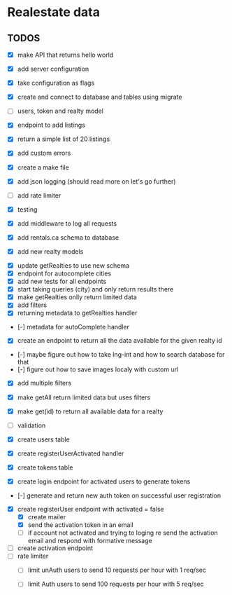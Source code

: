 # Realestate data 
## TODOS
- [x] make API that returns hello world
- [x] add server configuration
- [x] take configuration as flags
- [x] create and connect to database and tables using migrate
- [ ] users, token and realty model
- [x] endpoint to add listings
- [x] return a simple list of 20 listings
- [x] add custom errors
- [x] create a make file
- [x] add json logging (should read more on let's go further)
- [ ] add rate limiter

- [x] testing
- [x] add middleware to log all requests
- [x] add rentals.ca schema to database
- [x] add new realty models
<!-- - [ ] create cities table -->
- [x] update getRealties to use new schema
- [x] endpoint for autocomplete cities
- [x] add new tests for all endpoints
- [x] start taking queries (city) and only return results there
- [x] make getRealties onlly return limited data
- [x] add filters
- [x] returning metadata to getRealties handler
- [-] metadata for autoComplete handler
- [x] create an endpoint to return all the data available for the given realty id
- [-] maybe figure out how to take lng-int and how to search database for that
- [-] figure out how to save images localy with custom url
- [x] add multiple filters
- [x] make getAll return limited data but uses filters
- [x] make get(id) to return all available data for a realty
- [ ] validation

- [x] create users table
- [x] create registerUserActivated handler
- [x] create tokens table
- [x] create login endpoint for activated users to generate tokens
<!--
    since users are activated with registerUserActivated
    they can generate tokens with /login endpoint
-->
- [-] generate and return new auth token on successful user registration
- [x] create registerUser endpoint with activated = false
    - [x] create mailer
    - [x] send the activation token in an email
    - [ ] if account not activated and trying to loging re send
            the activation email and respond with formative message
- [ ] create activation endpoint
- [ ] rate limiter
    - [ ] limit unAuth users to send 10 requests per hour with 1 req/sec
    - [ ] limit Auth users to send 100 requests per hour with 5 req/sec




